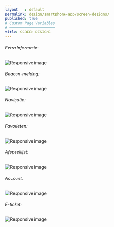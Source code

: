 ```yaml
---
layout   : default
permalink: design/smartphone-app/screen-designs/
published: true
# Custom Page Variables
# ─────────────────────
title: SCREEN DESIGNS
---
```

###### Extra Informatie:
<div>
    <img src="{{ site.baseurl }}/assets/img/SP1.png" class="SDSW" alt="Responsive image">
</div>

###### Beacon-melding:
<div>
    <img src="{{ site.baseurl }}/assets/img/SP2.png" class="SDSW" alt="Responsive image">
</div>

###### Navigatie:
<div>
    <img src="{{ site.baseurl }}/assets/img/SP3.png" class="SDSW" alt="Responsive image">
</div>

###### Favorieten:
<div>
    <img src="{{ site.baseurl }}/assets/img/SP4.png" class="SDSW" alt="Responsive image">
</div>

###### Afspeellijst:
<div>
    <img src="{{ site.baseurl }}/assets/img/SP5.png" class="SDSW" alt="Responsive image">
</div>

###### Account:
<div>
    <img src="{{ site.baseurl }}/assets/img/SP6.png" class="SDSW" alt="Responsive image">
</div>

###### E-ticket:
<div>
    <img src="{{ site.baseurl }}/assets/img/SP7.png" class="SDSW" alt="Responsive image">
</div>

